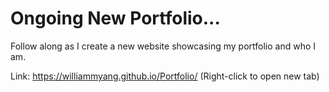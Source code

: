 # Ongoing New Portfolio...
Follow along as I create a new website showcasing my portfolio and who I am.  

Link: https://williammyang.github.io/Portfolio/ 
(Right-click to open new tab)
